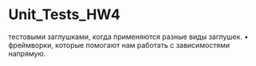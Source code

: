 # Unit_Tests_HW4
 тестовыми заглушками, когда применяются разные виды заглушек. •  фреймворки, которые помогают нам работать с зависимостями напрямую.
